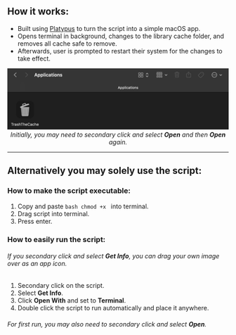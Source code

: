 ## How it works:

- Built using [Platypus](https://sveinbjorn.org/platypus) to turn the script into a simple macOS app.
- Opens terminal in background, changes to the library cache folder, and removes all cache safe to remove.
- Afterwards, user is prompted to restart their system for the changes to take effect.

<p align="center"><img src= README.jpg width="700"><br>
<em>Initially, you may need to secondary click and select <strong>Open</strong> and then <strong>Open</strong> again.</em></p>

<hr>

## Alternatively you may solely use the script:

### How to make the script executable:

1. Copy and paste `bash chmod +x ` into terminal.
2. Drag script into terminal.
3. Press enter.

### How to easily run the script:
###### <em>If you secondary click and select <strong>Get Info</strong>, you can drag your own image over as an app icon.</em>
1. Secondary click on the script.
2. Select **Get Info**.
3. Click **Open With** and set to **Terminal**.
4. Double click the script to run automatically and place it anywhere.
###### <em>For first run, you may also need to secondary click and select <strong>Open</strong>.</em>
